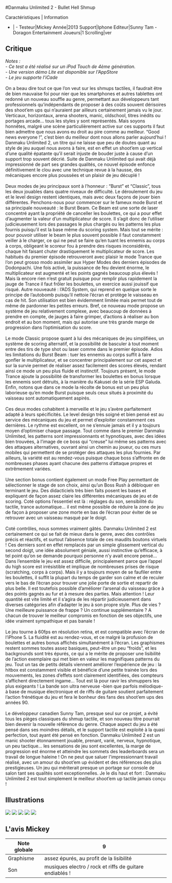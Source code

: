 #Danmaku Unlimited 2 - Bullet Hell Shmup

Caractéristiques | Information
- | -
Testeur|Mickey
Année|2013
Support|Iphone
Editeur|Sunny Tam - Doragon Entertainment
Joueurs|1
Scrolling|ver

## Critique
<i>Notes :<br/>- Ce test a été réalisé sur un iPod Touch de 4ème génération.<br/>- Une version démo Lite est disponible sur l'AppStore<br/>- Le jeu supporte l’iCade</i><br/><br/>On a beau dire tout ce que l’on veut sur les shmups tactiles, il faudrait être de bien mauvaise foi pour nier que les smartphones et autres tablettes ont redonné un nouveau souffle au genre, permettant aux développeurs tant professionnels qu’indépendants de proposer à des coûts souvent dérisoires des shoot’em ups qui n’auraient par ailleurs certainement jamais vu le jour. Verticaux, horizontaux, arena shooters, manic, oldschool, titres inédits ou portages arcade... tous les styles y sont représentés. Mais soyons honnêtes, malgré une scène particulièrement active sur ces supports il faut bien admettre que nous avons eu droit au pire comme au meilleur. “Good news everyone !”, c’est bien du meilleur dont nous allons parler aujourd’hui ! Danmaku Unlimited 2, un titre qui ne laisse que peu de doutes quant au style de jeu auquel nous avons à faire, est en effet un shoot’em up vertical d’une qualité épatante qu’il serait injuste de bouder juste à cause d’un support trop souvent décrié. Suite de Danmaku Unlimited qui avait déjà impressionné de part ses grandes qualités, ce nouvel épisode enfonce définitivement le clou avec une technique revue à la hausse, des mécaniques encore plus poussées et un plaisir de jeu décuplé !<br/><br/>Deux modes de jeu principaux sont à l’honneur : “Burst” et “Classic”, tous les deux jouables dans quatre niveaux de difficulté. Le déroulement du jeu et le level design restent identiques, mais avec deux façons de jouer bien différentes. Penchons-nous pour commencer sur le fameux mode Burst et sa principale nouveauté : le Burst Beam. Ce Beam est une sorte de laser concentré ayant la propriété de canceller les boulettes, ce qui a pour effet d’augmenter la valeur d’un multiplicateur de score. Il s’agit donc de l’utiliser judicieusement lors des passages le plus chargés ou les patterns les plus fournis puisqu’il est la base même du scoring system. Mais tout se mérite : pour pouvoir utiliser le beam le plus souvent possible il faut constamment veiller à le charger, ce qui ne peut se faire qu’en tuant les ennemis au corps à corps, obligeant le scoreur fou à prendre des risques inconsidérés, chaque hit faisant chuter drastiquement le multiplicateur de score. Les habitués du premier épisode retrouveront avec plaisir le mode Trance que l’on peut grosso modo assimiler aux Hyper Modes des derniers épisodes de Dodonpachi. Une fois activé, la puissance de feu devient énorme, le multiplicateur est augmenté et les points gagnés beaucoup plus élevés ! Mais là encore rien n’est gratuit puisque pour remplir plus rapidement la jauge de Trance il faut frôler les boulettes, un exercice aussi jouissif que risqué. Autre nouveauté : l’ADS System, qui reprend en quelque sorte le principe de l’autobomb puisqu’il nettoie l’écran et protège le vaisseau en cas de hit. Son utilisation est bien évidemment limitée mais permet tout de même de pardonner les petites erreurs. Bref, ce nouveau mode propose un système de jeu relativement complexe, avec beaucoup de données à prendre en compte, de jauges à faire grimper, d’actions à réaliser au bon endroit et au bon moment, mais qui autorise une très grande marge de progression dans l’optimisation du score.<br/><br/>Le mode Classic propose quant à lui des mécaniques de jeu simplifiées, un système de scoring alternatif, et la possibilité de basculer à tout moment entre des tirs de type shot ou laser comme dans le premier épisode. Adios les limitations du Burst Beam : tuer les ennemis au corps suffit à faire gonfler le multiplicateur, et se concentrer principalement sur cet aspect et sur la survie permet de réaliser assez facilement des scores élevés, rendant ainsi ce mode un peu plus fluide et instinctif. Toujours présent, le mode Trance ajoute la possibilité de transformer les boulettes en bonus lorsque les ennemis sont détruits, à la manière du Kakusei de la série ESP Galuda. Enfin, notons que dans ce mode la récolte de bonus est un peu plus laborieuse qu’en mode Burst puisque seuls ceux situés à proximité du vaisseau sont automatiquement aspirés.<br/><br/>Ces deux modes cohabitent à merveille et le jeu s’avère parfaitement adapté à leurs spécificités. Le level design très soigné et bien pensé est au service des mécaniques du jeu et permet d’exploiter constamment ces dernières. Le rythme est excellent, on ne s’ennuie jamais et il y a toujours moyen d’optimiser chaque passage. Tout comme dans le premier Danmaku Unlimited, les patterns sont impressionnants et hypnotiques, avec des idées bien trouvées, à l’image de ce boss qui “creuse” lui même ses patterns avec des attaques alternatives, ouvrant ainsi un chemin au joueur, ou ces murs mobiles qui permettent de se protéger des attaques les plus fournies. Par ailleurs, la variété est au rendez-vous puisque chaque boss s’affronte en de nombreuses phases ayant chacune des patterns d’attaque propres et extrêmement variées.<br/><br/>Une section bonus contient également un mode Free Play permettant de sélectionner le stage de son choix, ainsi qu’un Boss Rush à débloquer en terminant le jeu. Des didacticiels très bien faits posent les bases et expliquent de façon assez claire les différentes mécaniques de jeu et de scoring. Coté options l’essentiel est là : réglages du son, sensibilité du tactile, trance automatique... il est même possible de réduire la zone de jeu de façon à proposer une zone morte en bas de l’écran pour éviter de se retrouver avec un vaisseau masqué par le doigt.<br/><br/>Coté contrôles, nous sommes vraiment gâtés. Danmaku Unlimited 2 est certainement ce qui se fait de mieux dans le genre, avec des contrôles précis et réactifs, et surtout l’absence totale de ces maudits boutons virtuels ! Ces derniers sont en effet remplacés par un simple glissement vertical du second doigt, une idée absolument géniale, aussi instinctive qu’efficace, à tel point qu’on se demande pourquoi personne n’y avait encore pensé... Dans l’ensemble le jeu est assez difficile, principalement parce que l’appel du high score est irrésistible et implique de nombreuses prises de risque (scratching, corps à corps). Mais il y a toujours moyen de se faufiler entre les boulettes, il suffit la plupart du temps de garder son calme et de reculer vers le bas de l’écran pour trouver une jolie porte de sortie et repartir de plus belle. Il est toutefois possible d’améliorer l’arsenal du vaisseau grâce à des points gagnés au fur et à mesure des parties. Mais attention ! Leur quantité est vite limité et il s’agira de les répartir judicieusement dans diverses catégories afin d’adapter le jeu à son propre style. Plus de vies ? Une meilleure puissance de frappe ? Un continue supplémentaire ? A chacun de trouver le meilleur compromis en fonction de ses objectifs, une idée vraiment sympathique et pas banale !<br/><br/>Le jeu tourne à 60fps en résolution retina, et est compatible avec l’écran de l’iPhone 5. La fluidité est au rendez-vous, et ce malgré la profusion de boulettes et autres bonus affichés simultanément à l’écran. Les graphismes restent sommes toutes assez basiques, peut-être un peu “froids”, et les backgrounds sont très épurés, ce qui a le mérite de proposer une lisibilité de l’action exemplaire qui met bien en valeur les magnifiques patterns du jeu. Tout un tas de petits détails viennent améliorer l’expérience de jeu : la hitbox est constamment visible et bénéficie d’une petite trainée lors des mouvements, les zones d’effets sont clairement identifiées, des compteurs s’affichent directement ingame... Tout est là pour ravir les shmuppers les plus exigeants ! La bande son ultra nerveuse -bien que parfois mélodique- à base de musique électronique et de riffs de guitare soutient parfaitement l’action frénétique du jeu et fera le bonheur des fans des shoot’em ups des années 90.<br/><br/>Le développeur canadien Sunny Tam, presque seul sur ce projet, a évité tous les pièges classiques du shmup tactile, et son nouveau titre pourrait bien devenir la nouvelle référence du genre. Chaque aspect du jeu a été pensé dans ses moindres détails, et le support tactile est exploité à la quasi perfection, tout ayant été pensé en fonction. Danmaku Unlimited 2 est un manic shooter étonnamment jouable, prenant, varié, nerveux, hypnotique, un peu tactique... les sensations de jeu sont excellentes, la marge de progression est énorme et atteindre les sommets des leaderboards sera un travail de longue haleine ! On ne peut que saluer l'impressionnant travail réalisé, avec un amour du shoot’em up évident et des références des plus prestigieuses. Un jeu qui mériterait presque un portage sur console de salon tant ses qualités sont exceptionnelles. Je le dis haut et fort : Danmaku Unlimited 2 est tout simplement le meilleur shoot’em up tactile jamais conçu !

## Illustrations
![](http://www.shmup.com/images/thumbs/img_fiche_1_1549.png)
![](http://www.shmup.com/images/thumbs/img_fiche_2_1549.png)
![](http://www.shmup.com/images/thumbs/img_fiche_3_1549.png)
![](http://www.shmup.com/images/thumbs/img_fiche_4_1549.png)
![](http://www.shmup.com/images/thumbs/img_fiche_5_1549.png)

## L'avis Mickey
Note globale|9
-|-
Graphisme|assez épurés, au profit de la lisibilité
Son|musiques electro / rock et riffs de guitare endiablés !
